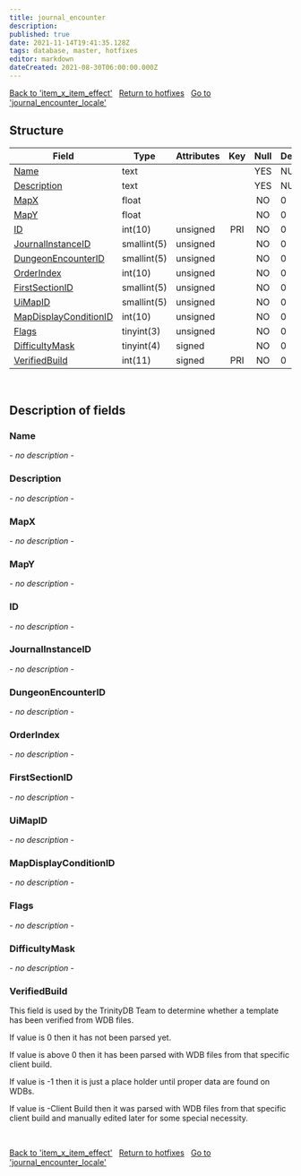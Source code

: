 ```yaml
---
title: journal_encounter
description: 
published: true
date: 2021-11-14T19:41:35.128Z
tags: database, master, hotfixes
editor: markdown
dateCreated: 2021-08-30T06:00:00.000Z
---
```


<a href="https://trinitycore.info/en/database/master/hotfixes/item_x_item_effect" class="mt-5 v-btn v-btn--depressed v-btn--flat v-btn--outlined theme--light v-size--default darkblue--text text--lighten-3"><span class="v-btn__content"><i aria-hidden="true" class="v-icon notranslate v-icon--left mdi mdi-arrow-left theme--light"></i><span>Back to 'item_x_item_effect'</span></span></a>&nbsp;&nbsp;&nbsp;<a href="https://trinitycore.info/en/database/master/hotfixes/home" class="mt-5 v-btn v-btn--depressed v-btn--flat v-btn--outlined theme--light v-size--default darkblue--text text--lighten-3"><span class="v-btn__content"><i aria-hidden="true" class="v-icon notranslate v-icon--left mdi mdi-home-outline theme--light"></i><span>Return to hotfixes</span></span></a>&nbsp;&nbsp;&nbsp;<a href="https://trinitycore.info/en/database/master/hotfixes/journal_encounter_locale" class="mt-5 v-btn v-btn--depressed v-btn--flat v-btn--outlined theme--light v-size--default darkblue--text text--lighten-3"><span class="v-btn__content"><span>Go to 'journal_encounter_locale'</span><i aria-hidden="true" class="v-icon notranslate v-icon--right mdi mdi-arrow-right theme--light"></i></span></a>

## Structure

| Field | Type | Attributes | Key | Null | Default | Extra | Comment |
| --- | --- | --- | :---: | :---: | --- | --- | --- |
| [Name](#name) | text |  |  | YES | NULL |  |  |
| [Description](#description) | text |  |  | YES | NULL |  |  |
| [MapX](#mapx) | float |  |  | NO | 0 |  |  |
| [MapY](#mapy) | float |  |  | NO | 0 |  |  |
| [ID](#id) | int(10) | unsigned | PRI | NO | 0 |  |  |
| [JournalInstanceID](#journalinstanceid) | smallint(5) | unsigned |  | NO | 0 |  |  |
| [DungeonEncounterID](#dungeonencounterid) | smallint(5) | unsigned |  | NO | 0 |  |  |
| [OrderIndex](#orderindex) | int(10) | unsigned |  | NO | 0 |  |  |
| [FirstSectionID](#firstsectionid) | smallint(5) | unsigned |  | NO | 0 |  |  |
| [UiMapID](#uimapid) | smallint(5) | unsigned |  | NO | 0 |  |  |
| [MapDisplayConditionID](#mapdisplayconditionid) | int(10) | unsigned |  | NO | 0 |  |  |
| [Flags](#flags) | tinyint(3) | unsigned |  | NO | 0 |  |  |
| [DifficultyMask](#difficultymask) | tinyint(4) | signed |  | NO | 0 |  |  |
| [VerifiedBuild](#verifiedbuild) | int(11) | signed | PRI | NO | 0 |  |  |
&nbsp;
## Description of fields

### Name
*- no description -*
&nbsp;

### Description
*- no description -*
&nbsp;

### MapX
*- no description -*
&nbsp;

### MapY
*- no description -*
&nbsp;

### ID
*- no description -*
&nbsp;

### JournalInstanceID
*- no description -*
&nbsp;

### DungeonEncounterID
*- no description -*
&nbsp;

### OrderIndex
*- no description -*
&nbsp;

### FirstSectionID
*- no description -*
&nbsp;

### UiMapID
*- no description -*
&nbsp;

### MapDisplayConditionID
*- no description -*
&nbsp;

### Flags
*- no description -*
&nbsp;

### DifficultyMask
*- no description -*
&nbsp;

### VerifiedBuild
This field is used by the TrinityDB Team to determine whether a template has been verified from WDB files.

If value is 0 then it has not been parsed yet.

If value is above 0 then it has been parsed with WDB files from that specific client build.

If value is -1 then it is just a place holder until proper data are found on WDBs.

If value is -Client Build then it was parsed with WDB files from that specific client build and manually edited later for some special necessity.

&nbsp;

<a href="https://trinitycore.info/en/database/master/hotfixes/item_x_item_effect" class="mt-5 v-btn v-btn--depressed v-btn--flat v-btn--outlined theme--light v-size--default darkblue--text text--lighten-3"><span class="v-btn__content"><i aria-hidden="true" class="v-icon notranslate v-icon--left mdi mdi-arrow-left theme--light"></i><span>Back to 'item_x_item_effect'</span></span></a>&nbsp;&nbsp;&nbsp;<a href="https://trinitycore.info/en/database/master/hotfixes/home" class="mt-5 v-btn v-btn--depressed v-btn--flat v-btn--outlined theme--light v-size--default darkblue--text text--lighten-3"><span class="v-btn__content"><i aria-hidden="true" class="v-icon notranslate v-icon--left mdi mdi-home-outline theme--light"></i><span>Return to hotfixes</span></span></a>&nbsp;&nbsp;&nbsp;<a href="https://trinitycore.info/en/database/master/hotfixes/journal_encounter_locale" class="mt-5 v-btn v-btn--depressed v-btn--flat v-btn--outlined theme--light v-size--default darkblue--text text--lighten-3"><span class="v-btn__content"><span>Go to 'journal_encounter_locale'</span><i aria-hidden="true" class="v-icon notranslate v-icon--right mdi mdi-arrow-right theme--light"></i></span></a>

